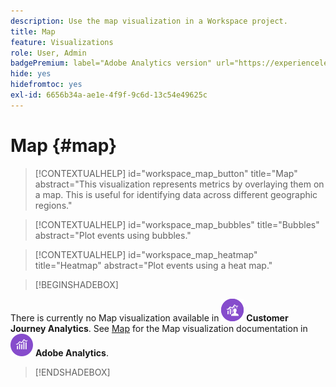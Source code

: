 ```yaml
---
description: Use the map visualization in a Workspace project.
title: Map
feature: Visualizations
role: User, Admin
badgePremium: label="Adobe Analytics version" url="https://experienceleague.adobe.com/docs/analytics/analyze/analysis-workspace/visualizations/map-visualization.html" tooltip="Select to see the Adobe Analytics version of this article."
hide: yes
hidefromtoc: yes
exl-id: 6656b34a-ae1e-4f9f-9c6d-13c54e49625c
---
```

# Map {#map}

<!-- markdownlint-disable MD034 -->

>[!CONTEXTUALHELP]
>id="workspace_map_button"
>title="Map"
>abstract="This visualization represents metrics by overlaying them on a map. This is useful for identifying data across different geographic regions."

<!-- markdownlint-enable MD034 -->

<!-- markdownlint-disable MD034 -->

>[!CONTEXTUALHELP]
>id="workspace_map_bubbles"
>title="Bubbles"
>abstract="Plot events using bubbles."

<!-- markdownlint-enable MD034 -->

<!-- markdownlint-disable MD034 -->

>[!CONTEXTUALHELP]
>id="workspace_map_heatmap"
>title="Heatmap"
>abstract="Plot events using a heat map."

<!-- markdownlint-enable MD034 -->


>[!BEGINSHADEBOX]

There is currently no Map visualization available in ![CustomerJourneyAnalytics](/help/assets/icons/CustomerJourneyAnalytics.svg) **Customer Journey Analytics**.
See [Map](https://experienceleague.adobe.com/en/docs/analytics/analyze/analysis-workspace/visualizations/map-visualization) for the Map visualization documentation in ![AdobeAnalytics](/help/assets/icons/AdobeAnalytics.svg) **Adobe Analytics**.

>[!ENDSHADEBOX]

